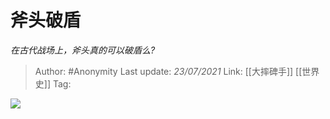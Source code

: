 # 斧头破盾
*在古代战场上，斧头真的可以破盾么?*

> Author: #Anonymity
> Last update: *23/07/2021* 
> Link: [[大摔碑手]] [[世界史]]
> Tag: 

 
![](https://pic2.zhimg.com/50/v2-f9d3dc83483f3e95c5c7759f53d890c1_hd.jpg?source=1940ef5c)

